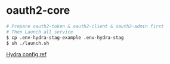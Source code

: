 # oauth2-core

```bash
# Prepare oauth2-token & oauth2-client & oauth2-admin first
# Then Launch all service
$ cp .env-hydra-stag-example .env-hydra-stag
$ sh ./launch.sh
```

[Hydra config ref](https://www.ory.sh/hydra/docs/configure-deploy/)

